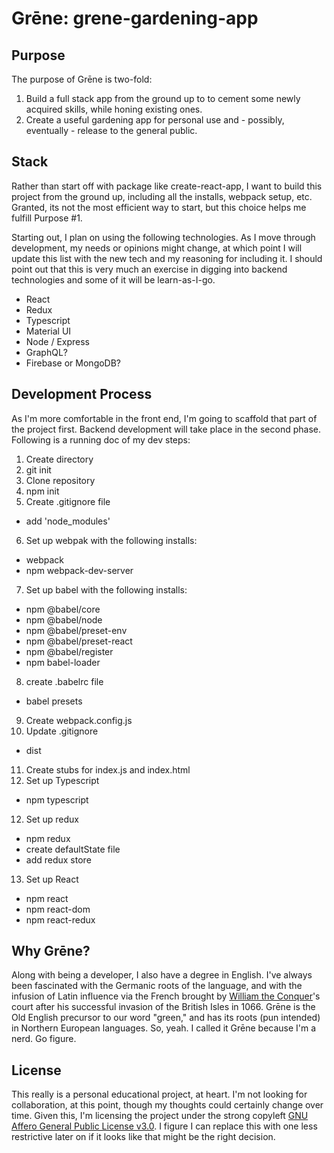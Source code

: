 # Grēne: grene-gardening-app

## Purpose
The purpose of Grēne is two-fold:
1. Build a full stack app from the ground up to to cement some newly acquired skills, while honing existing ones.
2. Create a useful gardening app for personal use and - possibly, eventually - release to the general public.

## Stack
Rather than start off with package like create-react-app, I want to build this project from the ground up, including all the installs, webpack setup, etc. Granted, its not the most efficient way to start, but this choice helps me fulfill Purpose #1. 

Starting out, I plan on using the following technologies. As I move through development, my needs or opinions might change, at which point I will update this list with the new tech and my reasoning for including it. I should point out that this is very much an exercise in digging into backend technologies and some of it will be learn-as-I-go. 

- React
- Redux
- Typescript
- Material UI
- Node / Express
- GraphQL?
- Firebase or MongoDB?

## Development Process
As I'm more comfortable in the front end, I'm going to scaffold that part of the project first. Backend development will take place in the second phase. Following is a running doc of my dev steps:

1. Create directory
2. git init
3. Clone repository
4. npm init
5. Create .gitignore file
  - add 'node_modules'
6. Set up webpak with the following installs:
  - webpack
  - npm webpack-dev-server
7. Set up babel with the following installs:
  - npm @babel/core
  - npm @babel/node
  - npm @babel/preset-env
  - npm @babel/preset-react
  - npm @babel/register
  - npm babel-loader
8. create .babelrc file
  - babel presets
9. Create webpack.config.js
10. Update .gitignore
  - dist
11. Create stubs for index.js and index.html
12. Set up Typescript
  - npm typescript
12. Set up redux
  - npm redux
  - create defaultState file
  - add redux store
13. Set up React
  - npm react
  - npm react-dom
  - npm react-redux

## Why Grēne?
Along with being a developer, I also have a degree in English. I've always been fascinated with the Germanic roots of the language, and with the infusion of Latin influence via the French brought by [William the Conquer](https://en.wikipedia.org/wiki/William_the_Conqueror)'s court after his successful invasion of the British Isles in 1066. Grēne is the Old English precursor to our word "green," and has its roots (pun intended) in Northern European languages. So, yeah. I called it Grēne because I'm a nerd. Go figure.

## License
This really is a personal educational project, at heart. I'm not looking for collaboration, at this point, though my thoughts could certainly change over time. Given this, I'm licensing the project under the strong copyleft [GNU Affero General Public License v3.0](https://opensource.org/licenses/AGPL-3.0). I figure I can replace this with one less restrictive later on if it looks like that might be the right decision.

